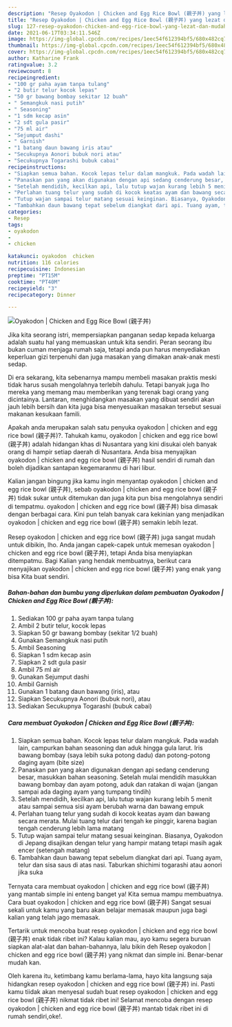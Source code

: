 ```yaml
---
description: "Resep Oyakodon | Chicken and Egg Rice Bowl (親子丼) yang lezat dan Mudah Dibuat"
title: "Resep Oyakodon | Chicken and Egg Rice Bowl (親子丼) yang lezat dan Mudah Dibuat"
slug: 127-resep-oyakodon-chicken-and-egg-rice-bowl-yang-lezat-dan-mudah-dibuat
date: 2021-06-17T03:34:11.546Z
image: https://img-global.cpcdn.com/recipes/1eec54f612394bf5/680x482cq70/oyakodon-chicken-and-egg-rice-bowl-親子丼-foto-resep-utama.jpg
thumbnail: https://img-global.cpcdn.com/recipes/1eec54f612394bf5/680x482cq70/oyakodon-chicken-and-egg-rice-bowl-親子丼-foto-resep-utama.jpg
cover: https://img-global.cpcdn.com/recipes/1eec54f612394bf5/680x482cq70/oyakodon-chicken-and-egg-rice-bowl-親子丼-foto-resep-utama.jpg
author: Katharine Frank
ratingvalue: 3.2
reviewcount: 8
recipeingredient:
- "100 gr paha ayam tanpa tulang"
- "2 butir telur kocok lepas"
- "50 gr bawang bombay sekitar 12 buah"
- " Semangkuk nasi putih"
- " Seasoning"
- "1 sdm kecap asin"
- "2 sdt gula pasir"
- "75 ml air"
- "Sejumput dashi"
- " Garnish"
- "1 batang daun bawang iris atau"
- "Secukupnya Aonori bubuk nori atau"
- "Secukupnya Togarashi bubuk cabai"
recipeinstructions:
- "Siapkan semua bahan. Kocok lepas telur dalam mangkuk. Pada wadah lain, campurkan bahan seasoning dan aduk hingga gula larut. Iris bawang bombay (saya lebih suka potong dadu) dan potong-potong daging ayam (bite size)"
- "Panaskan pan yang akan digunakan dengan api sedang cenderung besar, masukkan bahan seasoning. Setelah mulai mendidih masukkan bawang bombay dan ayam potong, aduk dan ratakan di wajan (jangan sampai ada daging ayam yang tumpang tindih)"
- "Setelah mendidih, kecilkan api, lalu tutup wajan kurang lebih 5 menit atau sampai semua sisi ayam berubah warna dan bawang empuk"
- "Perlahan tuang telur yang sudah di kocok keatas ayam dan bawang secara merata. Mulai tuang telur dari tengah ke pinggir, karena bagian tengah cenderung lebih lama matang"
- "Tutup wajan sampai telur matang sesuai keinginan. Biasanya, Oyakodon di Jepang disajikan dengan telur yang hampir matang tetapi masih agak encer (setengah matang)"
- "Tambahkan daun bawang tepat sebelum diangkat dari api. Tuang ayam, telur dan sisa saus di atas nasi. Taburkan shichimi togarashi atau aonori jika suka"
categories:
- Resep
tags:
- oyakodon
- 
- chicken

katakunci: oyakodon  chicken 
nutrition: 116 calories
recipecuisine: Indonesian
preptime: "PT15M"
cooktime: "PT40M"
recipeyield: "3"
recipecategory: Dinner

---
```



![Oyakodon | Chicken and Egg Rice Bowl (親子丼)](https://img-global.cpcdn.com/recipes/1eec54f612394bf5/680x482cq70/oyakodon-chicken-and-egg-rice-bowl-親子丼-foto-resep-utama.jpg)

Jika kita seorang istri, mempersiapkan panganan sedap kepada keluarga adalah suatu hal yang memuaskan untuk kita sendiri. Peran seorang ibu bukan cuman menjaga rumah saja, tetapi anda pun harus menyediakan keperluan gizi terpenuhi dan juga masakan yang dimakan anak-anak mesti sedap.

Di era  sekarang, kita sebenarnya mampu membeli masakan praktis meski tidak harus susah mengolahnya terlebih dahulu. Tetapi banyak juga lho mereka yang memang mau memberikan yang terenak bagi orang yang dicintainya. Lantaran, menghidangkan masakan yang dibuat sendiri akan jauh lebih bersih dan kita juga bisa menyesuaikan masakan tersebut sesuai makanan kesukaan famili. 



Apakah anda merupakan salah satu penyuka oyakodon | chicken and egg rice bowl (親子丼)?. Tahukah kamu, oyakodon | chicken and egg rice bowl (親子丼) adalah hidangan khas di Nusantara yang kini disukai oleh banyak orang di hampir setiap daerah di Nusantara. Anda bisa menyajikan oyakodon | chicken and egg rice bowl (親子丼) hasil sendiri di rumah dan boleh dijadikan santapan kegemaranmu di hari libur.

Kalian jangan bingung jika kamu ingin menyantap oyakodon | chicken and egg rice bowl (親子丼), sebab oyakodon | chicken and egg rice bowl (親子丼) tidak sukar untuk ditemukan dan juga kita pun bisa mengolahnya sendiri di tempatmu. oyakodon | chicken and egg rice bowl (親子丼) bisa dimasak dengan berbagai cara. Kini pun telah banyak cara kekinian yang menjadikan oyakodon | chicken and egg rice bowl (親子丼) semakin lebih lezat.

Resep oyakodon | chicken and egg rice bowl (親子丼) juga sangat mudah untuk dibikin, lho. Anda jangan capek-capek untuk memesan oyakodon | chicken and egg rice bowl (親子丼), tetapi Anda bisa menyiapkan ditempatmu. Bagi Kalian yang hendak membuatnya, berikut cara menyajikan oyakodon | chicken and egg rice bowl (親子丼) yang enak yang bisa Kita buat sendiri.

<!--inarticleads1-->

##### Bahan-bahan dan bumbu yang diperlukan dalam pembuatan Oyakodon | Chicken and Egg Rice Bowl (親子丼):

1. Sediakan 100 gr paha ayam tanpa tulang
1. Ambil 2 butir telur, kocok lepas
1. Siapkan 50 gr bawang bombay (sekitar 1/2 buah)
1. Gunakan  Semangkuk nasi putih
1. Ambil  Seasoning
1. Siapkan 1 sdm kecap asin
1. Siapkan 2 sdt gula pasir
1. Ambil 75 ml air
1. Gunakan Sejumput dashi
1. Ambil  Garnish
1. Gunakan 1 batang daun bawang (iris), atau
1. Siapkan Secukupnya Aonori (bubuk nori), atau
1. Sediakan Secukupnya Togarashi (bubuk cabai)




<!--inarticleads2-->

##### Cara membuat Oyakodon | Chicken and Egg Rice Bowl (親子丼):

1. Siapkan semua bahan. Kocok lepas telur dalam mangkuk. Pada wadah lain, campurkan bahan seasoning dan aduk hingga gula larut. Iris bawang bombay (saya lebih suka potong dadu) dan potong-potong daging ayam (bite size)
1. Panaskan pan yang akan digunakan dengan api sedang cenderung besar, masukkan bahan seasoning. Setelah mulai mendidih masukkan bawang bombay dan ayam potong, aduk dan ratakan di wajan (jangan sampai ada daging ayam yang tumpang tindih)
1. Setelah mendidih, kecilkan api, lalu tutup wajan kurang lebih 5 menit atau sampai semua sisi ayam berubah warna dan bawang empuk
1. Perlahan tuang telur yang sudah di kocok keatas ayam dan bawang secara merata. Mulai tuang telur dari tengah ke pinggir, karena bagian tengah cenderung lebih lama matang
1. Tutup wajan sampai telur matang sesuai keinginan. Biasanya, Oyakodon di Jepang disajikan dengan telur yang hampir matang tetapi masih agak encer (setengah matang)
1. Tambahkan daun bawang tepat sebelum diangkat dari api. Tuang ayam, telur dan sisa saus di atas nasi. Taburkan shichimi togarashi atau aonori jika suka




Ternyata cara membuat oyakodon | chicken and egg rice bowl (親子丼) yang mantab simple ini enteng banget ya! Kita semua mampu membuatnya. Cara buat oyakodon | chicken and egg rice bowl (親子丼) Sangat sesuai sekali untuk kamu yang baru akan belajar memasak maupun juga bagi kalian yang telah jago memasak.

Tertarik untuk mencoba buat resep oyakodon | chicken and egg rice bowl (親子丼) enak tidak ribet ini? Kalau kalian mau, ayo kamu segera buruan siapkan alat-alat dan bahan-bahannya, lalu bikin deh Resep oyakodon | chicken and egg rice bowl (親子丼) yang nikmat dan simple ini. Benar-benar mudah kan. 

Oleh karena itu, ketimbang kamu berlama-lama, hayo kita langsung saja hidangkan resep oyakodon | chicken and egg rice bowl (親子丼) ini. Pasti kamu tiidak akan menyesal sudah buat resep oyakodon | chicken and egg rice bowl (親子丼) nikmat tidak ribet ini! Selamat mencoba dengan resep oyakodon | chicken and egg rice bowl (親子丼) mantab tidak ribet ini di rumah sendiri,oke!.

